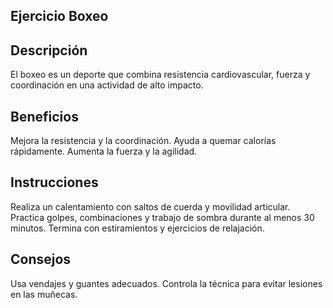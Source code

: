 ## Ejercicio Boxeo

## Descripción
El boxeo es un deporte que combina resistencia cardiovascular, fuerza y coordinación en una actividad de alto impacto.

## Beneficios
Mejora la resistencia y la coordinación.
Ayuda a quemar calorías rápidamente.
Aumenta la fuerza y la agilidad.

## Instrucciones
Realiza un calentamiento con saltos de cuerda y movilidad articular.
Practica golpes, combinaciones y trabajo de sombra durante al menos 30 minutos.
Termina con estiramientos y ejercicios de relajación.

## Consejos
Usa vendajes y guantes adecuados.
Controla la técnica para evitar lesiones en las muñecas.